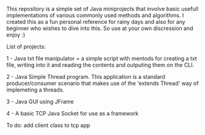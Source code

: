 This repository is a simple set of Java miniprojects that involve basic usefull implementations of various commonly used methods and algorithms. I created this as a fun personal reference for rainy days and also for any beginner who wishes to dive into this. So use at your own discression and enjoy :)

List of projects:

1 - Java txt file manipulator = a simple script with mentods for creating a txt file, writing into it and reading the contents and outputing them on the CLI.

2 - Java Simple Thread program. This application is a standard producer/consumer scenario that makes use of the 'extends Thread' way of implemeting a threads.

3 - Java GUI using JFrame

4 - A basic TCP Java Socket for use as a framework


To do: add client class to tcp app
